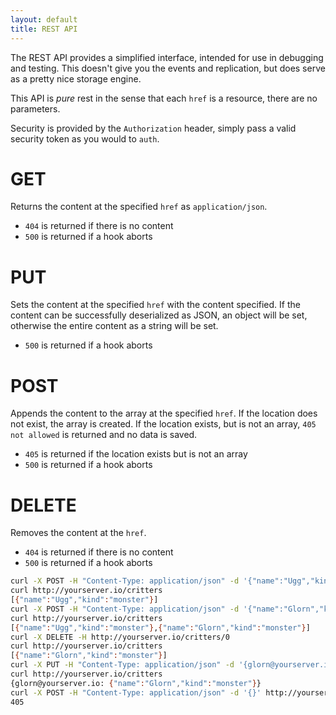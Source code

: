 ```yaml
---
layout: default
title: REST API
---
```


The REST API provides a simplified interface, intended for use in
debugging and testing. This doesn't give you the events and replication,
but does serve as a pretty nice storage engine.

This API is _pure_ rest in the sense that each `href` is a resource,
there are no parameters.

Security is provided by the `Authorization` header, simply pass a valid
security token as you would to `auth`.

# GET
Returns the content at the specified `href` as `application/json`.

* `404` is returned if there is no content
* `500` is returned if a hook aborts

# PUT
Sets the content at the specified `href` with the content specified. If
the content can be successfully deserialized as JSON, an object will be
set, otherwise the entire content as a string will be set.

* `500` is returned if a hook aborts

# POST
Appends the content to the array at the specified `href`. If the
location does not exist, the array is created. If the location exists,
but is not an array, `405 not allowed` is returned and no data is saved.

* `405` is returned if the location exists but is not an array
* `500` is returned if a hook aborts

# DELETE
Removes the content at the `href`.

* `404` is returned if there is no content
* `500` is returned if a hook aborts

```bash
curl -X POST -H "Content-Type: application/json" -d '{"name":"Ugg","kind":"monster"}' http://yourserver.io/critters
curl http://yourserver.io/critters
[{"name":"Ugg","kind":"monster"}]
curl -X POST -H "Content-Type: application/json" -d '{"name":"Glorn","kind":"monster"}' http://yourserver.io/critters
curl http://yourserver.io/critters
[{"name":"Ugg","kind":"monster"},{"name":"Glorn","kind":"monster"}]
curl -X DELETE -H http://yourserver.io/critters/0
curl http://yourserver.io/critters
[{"name":"Glorn","kind":"monster"}]
curl -X PUT -H "Content-Type: application/json" -d '{glorn@yourserver.io: {"name":"Glorn","kind":"monster"}}' http://yourserver.io/critters
curl http://yourserver.io/critters
{glorn@yourserver.io: {"name":"Glorn","kind":"monster"}}
curl -X POST -H "Content-Type: application/json" -d '{}' http://yourserver.io/critters
405
```
